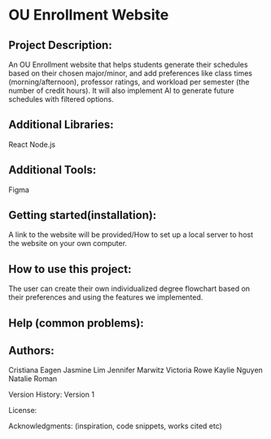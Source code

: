 # OU Enrollment Website 

## Project Description: 
An OU Enrollment website that helps students generate their schedules based on their chosen major/minor, and add preferences like class times (morning/afternoon), professor ratings, and workload per semester (the number of credit hours). It will also implement AI to generate future schedules with filtered options.


## Additional Libraries:
React
Node.js

## Additional Tools:
Figma

## Getting started(installation): 
A link to the website will be provided/How to set up a local server to host the website on your own computer.


## How to use this project: 
The user can create their own individualized degree flowchart based on their preferences and using the features we implemented. 

## Help (common problems): 



## Authors:
Cristiana Eagen
Jasmine Lim
Jennifer Marwitz
Victoria Rowe
Kaylie Nguyen
Natalie Roman

Version History: Version 1

License:

Acknowledgments: 
(inspiration, code snippets, works cited etc)
